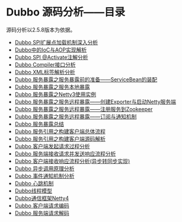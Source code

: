# Dubbo 源码分析——目录

源码分析以2.5.8版本为依据。

- [Dubbo SPI扩展点加载机制深入分析](https://xuanjian1992.top/2018/11/20/Dubbo-SPI%E6%89%A9%E5%B1%95%E7%82%B9%E5%8A%A0%E8%BD%BD%E6%9C%BA%E5%88%B6%E6%B7%B1%E5%85%A5%E5%88%86%E6%9E%90/)
- [Dubbo中的IoC与AOP实现解析](https://xuanjian1992.top/2018/11/25/Dubbo-IoC%E4%B8%8EAOP%E8%A7%A3%E6%9E%90/)
- [Dubbo SPI @Activate注解分析](https://xuanjian1992.top/2018/12/05/Dubbo-SPI-@Activate%E6%B3%A8%E8%A7%A3%E5%88%86%E6%9E%90/)
- [Dubbo Compiler接口分析](https://xuanjian1992.top/2019/01/13/Dubbo-Compiler%E6%8E%A5%E5%8F%A3%E5%88%86%E6%9E%90/)
- [Dubbo XML标签解析分析](https://xuanjian1992.top/2019/01/14/Dubbo-XML%E6%A0%87%E7%AD%BE%E8%A7%A3%E6%9E%90%E5%88%86%E6%9E%90/)
- [Dubbo 服务暴露之服务暴露前的准备——ServiceBean的装配](https://xuanjian1992.top/2019/03/03/Dubbo-%E6%9C%8D%E5%8A%A1%E6%9A%B4%E9%9C%B2%E4%B9%8B%E6%9C%8D%E5%8A%A1%E6%9A%B4%E9%9C%B2%E5%89%8D%E7%9A%84%E5%87%86%E5%A4%87-ServiceBean%E7%9A%84%E8%A3%85%E9%85%8D(dubbo-2.5.8)/)
- [Dubbo 服务暴露之服务本地暴露](https://xuanjian1992.top/2019/03/03/Dubbo-%E6%9C%8D%E5%8A%A1%E6%9A%B4%E9%9C%B2%E4%B9%8B%E6%9C%8D%E5%8A%A1%E6%9C%AC%E5%9C%B0%E6%9A%B4%E9%9C%B2/)
- [Dubbo 服务暴露之Netty3使用实例](https://xuanjian1992.top/2019/03/03/Dubbo-%E6%9C%8D%E5%8A%A1%E6%9A%B4%E9%9C%B2%E4%B9%8BNetty3%E4%BD%BF%E7%94%A8%E5%AE%9E%E4%BE%8B/)
- [Dubbo 服务暴露之服务远程暴露——创建Exporter与启动Netty服务端](https://xuanjian1992.top/2019/03/03/Dubbo-%E6%9C%8D%E5%8A%A1%E6%9A%B4%E9%9C%B2%E4%B9%8B%E6%9C%8D%E5%8A%A1%E8%BF%9C%E7%A8%8B%E6%9A%B4%E9%9C%B2-%E5%88%9B%E5%BB%BAExporter%E4%B8%8E%E5%90%AF%E5%8A%A8Netty%E6%9C%8D%E5%8A%A1%E7%AB%AF/)
- [Dubbo 服务暴露之服务远程暴露——注册服务到Zookeeper](https://xuanjian1992.top/2019/03/03/Dubbo-%E6%9C%8D%E5%8A%A1%E6%9A%B4%E9%9C%B2%E4%B9%8B%E6%9C%8D%E5%8A%A1%E8%BF%9C%E7%A8%8B%E6%9A%B4%E9%9C%B2-%E6%B3%A8%E5%86%8C%E6%9C%8D%E5%8A%A1%E5%88%B0Zookeeper/)
- [Dubbo 服务暴露之服务远程暴露——订阅与通知机制](https://xuanjian1992.top/2019/03/03/Dubbo-%E6%9C%8D%E5%8A%A1%E6%9A%B4%E9%9C%B2%E4%B9%8B%E6%9C%8D%E5%8A%A1%E8%BF%9C%E7%A8%8B%E6%9A%B4%E9%9C%B2-%E8%AE%A2%E9%98%85%E4%B8%8E%E9%80%9A%E7%9F%A5%E6%9C%BA%E5%88%B6/)
- [Dubbo 服务暴露总结](https://xuanjian1992.top/2019/03/03/Dubbo-%E6%9C%8D%E5%8A%A1%E6%9A%B4%E9%9C%B2%E6%80%BB%E7%BB%93/)
- [Dubbo 服务引用之构建客户端总体流程](https://xuanjian1992.top/2019/03/03/Dubbo-%E6%9C%8D%E5%8A%A1%E5%BC%95%E7%94%A8%E4%B9%8B%E6%9E%84%E5%BB%BA%E5%AE%A2%E6%88%B7%E7%AB%AF%E6%80%BB%E4%BD%93%E6%B5%81%E7%A8%8B/)
- [Dubbo 服务引用之构建客户端源码解析](https://xuanjian1992.top/2019/03/03/Dubbo-%E6%9C%8D%E5%8A%A1%E5%BC%95%E7%94%A8%E4%B9%8B%E6%9E%84%E5%BB%BA%E5%AE%A2%E6%88%B7%E7%AB%AF%E6%BA%90%E7%A0%81%E8%A7%A3%E6%9E%90/)
- [Dubbo 客户端发起请求过程分析](https://xuanjian1992.top/2019/03/11/Dubbo-%E5%AE%A2%E6%88%B7%E7%AB%AF%E5%8F%91%E8%B5%B7%E8%AF%B7%E6%B1%82%E8%BF%87%E7%A8%8B%E5%88%86%E6%9E%90/)
- [Dubbo 服务端接收请求并发送响应流程分析](https://xuanjian1992.top/2019/03/11/Dubbo-%E6%9C%8D%E5%8A%A1%E7%AB%AF%E6%8E%A5%E6%94%B6%E8%AF%B7%E6%B1%82%E5%B9%B6%E5%8F%91%E9%80%81%E5%93%8D%E5%BA%94%E6%B5%81%E7%A8%8B%E5%88%86%E6%9E%90/)
- [Dubbo 客户端接收响应流程分析(异步转同步实现)](https://xuanjian1992.top/2019/03/11/Dubbo-%E5%AE%A2%E6%88%B7%E7%AB%AF%E6%8E%A5%E6%94%B6%E5%93%8D%E5%BA%94%E6%B5%81%E7%A8%8B%E5%88%86%E6%9E%90(%E5%BC%82%E6%AD%A5%E8%BD%AC%E5%90%8C%E6%AD%A5%E5%AE%9E%E7%8E%B0)/)
- [Dubbo 异步调用原理分析](https://xuanjian1992.top/2019/03/18/Dubbo-%E5%BC%82%E6%AD%A5%E8%B0%83%E7%94%A8%E5%8E%9F%E7%90%86%E5%88%86%E6%9E%90/)
- [Dubbo 事件通知机制分析](https://xuanjian1992.top/2019/03/18/Dubbo-%E4%BA%8B%E4%BB%B6%E9%80%9A%E7%9F%A5%E6%9C%BA%E5%88%B6%E5%88%86%E6%9E%90/)
- [Dubbo 心跳机制](https://xuanjian1992.top/2019/03/25/Dubbo-%E5%BF%83%E8%B7%B3%E6%9C%BA%E5%88%B6/)
- [Dubbo线程模型](https://xuanjian1992.top/2019/03/31/Dubbo-%E7%BA%BF%E7%A8%8B%E6%A8%A1%E5%9E%8B/)
- [Dubbo通信框架Netty4](https://xuanjian1992.top/2019/04/01/Dubbo-%E9%80%9A%E4%BF%A1%E6%A1%86%E6%9E%B6Netty4/)
- [Dubbo 客户端请求编码](https://xuanjian1992.top/2019/04/15/Dubbo-%E5%AE%A2%E6%88%B7%E7%AB%AF%E8%AF%B7%E6%B1%82%E7%BC%96%E7%A0%81/)
- [Dubbo 服务端请求解码](https://xuanjian1992.top/2019/04/16/Dubbo-%E6%9C%8D%E5%8A%A1%E7%AB%AF%E8%AF%B7%E6%B1%82%E8%A7%A3%E7%A0%81/)

